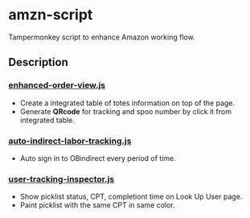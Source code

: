 # amzn-script

Tampermonkey script to enhance Amazon working flow.

## Description

### [enhanced-order-view.js](https://github.com/ethanhong/amzn-script/blob/main/enhanced-order-view.js)

- Create a integrated table of totes information on top of the page.
- Generate **QRcode** for tracking and spoo number by click it from integrated table.

### [auto-indirect-labor-tracking.js](https://github.com/ethanhong/amzn-script/blob/main/auto-indirect-labor-tracking.js)

- Auto sign in to OBindirect every period of time.

### [user-tracking-inspector.js](https://github.com/ethanhong/amzn-script/blob/main/user-tracking-inspector.js)

- Show picklist status, CPT, completiont time on Look Up User page.
- Paint picklist with the same CPT in same color.
